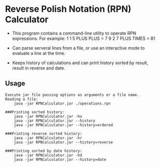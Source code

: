 Reverse Polish Notation (RPN) Calculator
========================================

* This program contains a command-line utility to operate RPN expressions.
    For example:
        1 1 5 PLUS PLUS =  7
        9 2 7 PLUS TIMES = 81

* Can parse serveral lines from a file, or use an interactive mode to 
    evaluate a line at the time.

* Keeps history of calculations and can print history sorted by result, 
    result in reverse and date.

Usage
-----
    Execute jar file passing options as arguments or a file name.
    Reading a file:
        java -jar RPNCalculator.jar ./operations.rpn

    ###Printing sorted history:
        java -jar RPNCalculator.jar -ho
        java -jar RPNCalculator.jar --history
        java -jar RPNCalculator.jar --history=ordered

    ###Printing reverse sorted history:
        java -jar RPNCalculator.jar -hr
        java -jar RPNCalculator.jar --history=reverse

    ###Printing sorted by date history:
        java -jar RPNCalculator.jar -hd
        java -jar RPNCalculator.jar --history=date


